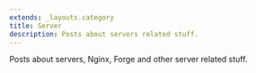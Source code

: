 ```yaml
---
extends: _layouts.category
title: Server
description: Posts about servers related stuff.
---
```


Posts about servers, Nginx, Forge and other server related stuff.